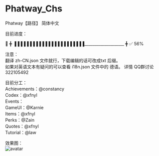 # Phatway_Chs
Phatway【路径】 简体中文

目前进度： 

:blue_book: ╋ ▐▐▐▐▐▐▐▐▐▐▐▐▐▐▐▐▐▐▐▐▐▐▐____________________ ╋ :white_check_mark:  56%

注意：   
翻译 zh-CN.json 文件就行，下载编辑的话可改成txt 后缀。  
如果对英语文本有疑问的可以查看 i18n.json 文件中的 德语。
详情 QQ群讨论 322105492

目前分工：  
Achievements：@constancy   
Codex：@xfnyl   
Events：  
GameUI：@Karnie   
Items：@xfnyl   
Perks：@Zain   
Quotes：@xfnyl  
Tutorial：@law  

效果图：   
![avatar](https://upload.cc/i1/2019/04/14/sb1CIB.png)
